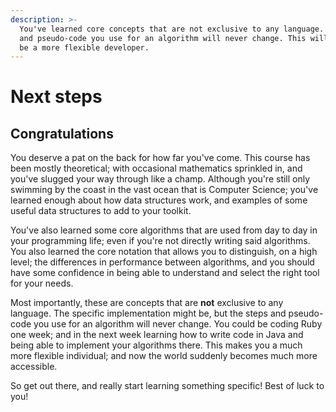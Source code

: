 ```yaml
---
description: >-
  You've learned core concepts that are not exclusive to any language. The steps
  and pseudo-code you use for an algorithm will never change. This will help you
  be a more flexible developer.
---
```


# Next steps

## Congratulations

You deserve a pat on the back for how far you've come. This course has been mostly theoretical; with occasional mathematics sprinkled in, and you've slugged your way through like a champ. Although you're still only swimming by the coast in the vast ocean that is Computer Science; you've learned enough about how data structures work, and examples of some useful data structures to add to your toolkit.

You've also learned some core algorithms that are used from day to day in your programming life; even if you're not directly writing said algorithms. You also learned the core notation that allows you to distinguish, on a high level; the differences in performance between algorithms, and you should have some confidence in being able to understand and select the right tool for your needs.

Most importantly, these are concepts that are **not** exclusive to any language. The specific implementation might be, but the steps and pseudo-code you use for an algorithm will never change. You could be coding Ruby one week; and in the next week learning how to write code in Java and being able to implement your algorithms there. This makes you a much more flexible individual; and now the world suddenly becomes much more accessible.

So get out there, and really start learning something specific! Best of luck to you!


